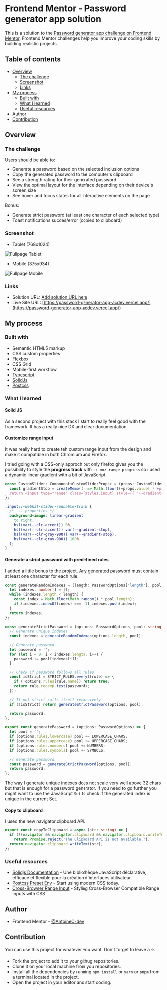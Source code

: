 # Frontend Mentor - Password generator app solution

This is a solution to the [Password generator app challenge on Frontend Mentor](https://www.frontendmentor.io/challenges/password-generator-app-Mr8CLycqjh). Frontend Mentor challenges help you improve your coding skills by building realistic projects.

## Table of contents

- [Overview](#overview)
  - [The challenge](#the-challenge)
  - [Screenshot](#screenshot)
  - [Links](#links)
- [My process](#my-process)
  - [Built with](#built-with)
  - [What I learned](#what-i-learned)
  - [Useful resources](#useful-resources)
- [Author](#author)
- [Contribution](#contribution)

## Overview

### The challenge

Users should be able to:

- Generate a password based on the selected inclusion options
- Copy the generated password to the computer's clipboard
- See a strength rating for their generated password
- View the optimal layout for the interface depending on their device's screen size
- See hover and focus states for all interactive elements on the page

Bonus:

- Generate strict password (at least one character of each selected type)
- Toast notifications succes/error (copied to clipboard)

### Screenshot

- Tablet (768x1024)

![Fullpage Tablet](./fullpage-tablet.png)

- Mobile (375x934)

![Fullpage Mobile](./fullpage-mobile.png)

### Links

- Solution URL: [Add solution URL here](https://your-solution-url.com)
- Live Site URL: [https://password-generator-app-acdev.vercel.app/](https://password-generator-app-acdev.vercel.app/)

## My process

### Built with

- Semantic HTML5 markup
- CSS custom properties
- Flexbox
- CSS Grid
- Mobile-first workflow
- [Typescript](https://www.typescriptlang.org/)
- [SolidJs](https://www.solidjs.com/)
- [Postcss](https://postcss.org/)

### What I learned

#### Solid JS

As a second project with this stack I start to really feel good with the framework. It has a really nice DX and clear documentation.

#### Customize range input

It was really hard to create teh custom range input from the design and make it compatible in both Chromium and Firefox.

I tried going with a CSS-only approch but only firefox gives you the possibility to style the **progress track** with `::-moz-range-progress` so i used a dynamic linear gradient with a bit of JavaScript.

```jsx
const CustomSlider: Component<CustomSliderProps> = (props: CustomSliderProps) => {
  const gradientStop = createMemo(() => Math.floor((+props.value! / +props.max!) * 100));
  return <input type="range" class={styles.input} style={{ '--gradient-stop': `${gradientStop()}%` }} {...props} />;
};
```

```css
.input::-webkit-slider-runnable-track {
  /* ... properties */
  background-image: linear-gradient(
    to right,
    hsl(var(--clr-accent)) 0%,
    hsl(var(--clr-accent)) var(--gradient-stop),
    hsl(var(--clr-gray-900)) var(--gradient-stop),
    hsl(var(--clr-gray-900)) 100%
  );
}
```

#### Generate a strict password with predefined rules

I added a little bonus to the project. Any generated password must contain at least one character for each rule.

```ts
const generateRandomIndexes = (length: PasswordOptions['length'], pool: string) => {
  let indexes: number[] = [];
  while (indexes.length < length) {
    const index = Math.floor(Math.random() * pool.length);
    if (indexes.indexOf(index) === -1) indexes.push(index);
  }
  return indexes;
};

const generateStrictPassword = (options: PasswordOptions, pool: string): string => {
  // Generate unique indexes
  const indexes = generateRandomIndexes(options.length, pool);

  // Generate password
  let password = '';
  for (let i = 0; i < indexes.length; i++) {
    password += pool[indexes[i]];
  }

  // Check if password follows all rules
  const isStrict = STRICT_RULES.every((rule) => {
    if (!options.rules[rule.name]) return true;
    return rule.regexp.test(password);
  });

  // If not strict calls itself recursively
  if (!isStrict) return generateStrictPassword(options, pool);

  return password;
};

export const generatePassword = (options: PasswordOptions) => {
  let pool = '';
  if (options.rules.lowercase) pool += LOWERCASE_CHARS;
  if (options.rules.uppercase) pool += UPPERCASE_CHARS;
  if (options.rules.numbers) pool += NUMBERS;
  if (options.rules.symbols) pool += SYMBOLS;

  // Generate password
  const password = generateStrictPassword(options, pool);
  return password;
};
```

The way I generate unique indexes does not scale very well above 32 chars but that is enough for a password generator. If you need to go further you might want to use the JavaScript `Set` to check if the generated index is unique in the current Set.

#### Copy to clipboard

I used the new navigator.clipboard API.

```ts
export const copyToClipboard = async (str: string) => {
  if (!(navigator && navigator.clipboard && navigator.clipboard.writeText))
    return Promise.reject('The Clipboard API is not available.');
  return navigator.clipboard.writeText(str);
};
```

### Useful resources

- [Solidjs Documentation](https://www.solidjs.com/docs/latest/api) - Une bibliothèque JavaScript déclarative, efficace et flexible pour la création d'interfaces utilisateur.
- [Postcss Preset Env](https://preset-env.cssdb.org/) - Start using modern CSS today.
- [Cross-Browser Range Input](https://css-tricks.com/styling-cross-browser-compatible-range-inputs-css/) - Styling Cross-Browser Compatible Range Inputs with CSS

## Author

- Frontend Mentor - [@AntoineC-dev](https://www.frontendmentor.io/profile/AntoineC-dev)

## Contribution

You can use this project for whatever you want. Don't forget to leave a ⭐.

- Fork the project to add it to your githug repositories.
- Clone it on your local machine from you repositories.
- Install all the dependencies by running `npm install` or `yarn` or `pnpm` from a terminal located in the project.
- Open the project in your editor and start coding.
